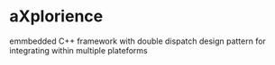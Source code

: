 aXplorience
===========

emmbedded C++ framework with double dispatch design pattern for integrating within multiple plateforms
